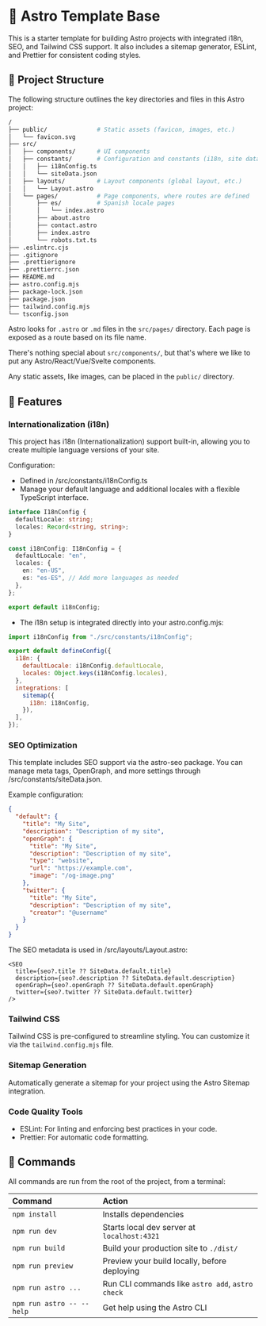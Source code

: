 # 🚀 Astro Template Base

This is a starter template for building Astro projects with integrated i18n, SEO, and Tailwind CSS support. It also includes a sitemap generator, ESLint, and Prettier for consistent coding styles.


## 📂 Project Structure

The following structure outlines the key directories and files in this Astro project:
```bash
/
├── public/              # Static assets (favicon, images, etc.)
│   └── favicon.svg
├── src/                
│   ├── components/      # UI components
│   ├── constants/       # Configuration and constants (i18n, site data)
│   │   ├── i18nConfig.ts
│   │   └── siteData.json
│   ├── layouts/         # Layout components (global layout, etc.)
│   │   └── Layout.astro
│   └── pages/           # Page components, where routes are defined
│       ├── es/          # Spanish locale pages
│       │   └── index.astro
│       ├── about.astro
│       ├── contact.astro
│       ├── index.astro
│       └── robots.txt.ts
├── .eslintrc.cjs        
├── .gitignore           
├── .prettierignore      
├── .prettierrc.json     
├── README.md            
├── astro.config.mjs     
├── package-lock.json    
├── package.json         
├── tailwind.config.mjs  
└── tsconfig.json        
```

Astro looks for `.astro` or `.md` files in the `src/pages/` directory. Each page is exposed as a route based on its file name.

There's nothing special about `src/components/`, but that's where we like to put any Astro/React/Vue/Svelte components.

Any static assets, like images, can be placed in the `public/` directory.


## 🚀 Features

### Internationalization (i18n)

This project has i18n (Internationalization) support built-in, allowing you to create multiple language versions of your site.

Configuration:
- Defined in /src/constants/i18nConfig.ts
- Manage your default language and additional locales with a flexible TypeScript interface.
```ts
interface I18nConfig {
  defaultLocale: string;
  locales: Record<string, string>;
}

const i18nConfig: I18nConfig = {
  defaultLocale: "en",
  locales: {
    en: "en-US",
    es: "es-ES", // Add more languages as needed
  },
};

export default i18nConfig;
```
- The i18n setup is integrated directly into your astro.config.mjs:

```js
import i18nConfig from "./src/constants/i18nConfig";

export default defineConfig({
  i18n: {
    defaultLocale: i18nConfig.defaultLocale,
    locales: Object.keys(i18nConfig.locales),
  },
  integrations: [
    sitemap({
      i18n: i18nConfig,
    }),
  ],
});
```

### SEO Optimization
This template includes SEO support via the astro-seo package. You can manage meta tags, OpenGraph, and more settings through /src/constants/siteData.json.

Example configuration:
```json
{
  "default": {
    "title": "My Site",
    "description": "Description of my site",
    "openGraph": {
      "title": "My Site",
      "description": "Description of my site",
      "type": "website",
      "url": "https://example.com",
      "image": "/og-image.png"
    },
    "twitter": {
      "title": "My Site",
      "description": "Description of my site",
      "creator": "@username"
    }
  }
}
```
The SEO metadata is used in /src/layouts/Layout.astro:
```astro
<SEO
  title={seo?.title ?? SiteData.default.title}
  description={seo?.description ?? SiteData.default.description}
  openGraph={seo?.openGraph ?? SiteData.default.openGraph}
  twitter={seo?.twitter ?? SiteData.default.twitter}
/>
```
### Tailwind CSS
Tailwind CSS is pre-configured to streamline styling. You can customize it via the ```tailwind.config.mjs``` file.

### Sitemap Generation
Automatically generate a sitemap for your project using the Astro Sitemap integration.

### Code Quality Tools
- ESLint: For linting and enforcing best practices in your code.
- Prettier: For automatic code formatting.


## 🧞 Commands

All commands are run from the root of the project, from a terminal:

| Command                   | Action                                           |
| :------------------------ | :----------------------------------------------- |
| `npm install`             | Installs dependencies                            |
| `npm run dev`             | Starts local dev server at `localhost:4321`      |
| `npm run build`           | Build your production site to `./dist/`          |
| `npm run preview`         | Preview your build locally, before deploying     |
| `npm run astro ...`       | Run CLI commands like `astro add`, `astro check` |
| `npm run astro -- --help` | Get help using the Astro CLI                     |
